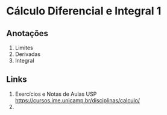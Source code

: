 # Cálculo Diferencial e Integral 1

## Anotações

1. Limites
2. Derivadas
3. Integral

## Links 

1. Exercícios e Notas de Aulas USP https://cursos.ime.unicamp.br/disciplinas/calculo/
2. 
